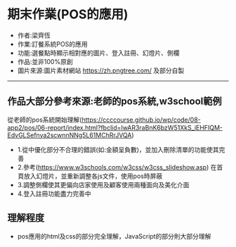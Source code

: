 # 期末作業(POS的應用)
* 作者:梁齊恆
* 作業:訂餐系統POS的應用
* 功能:選餐點時顯示相對應的圖片、登入註冊、幻燈片、側欄
* 作品:並非100%原創
* 圖片來源:圖片素材網站 https://zh.pngtree.com/ 及部分自製
----------------------------------------------------------
## 作品大部分參考來源:老師的pos系統,w3school範例
從老師的pos系統開始理解(https://ccccourse.github.io/wp/code/08-app2/pos/06-report/index.html?fbclid=IwAR3raBnK6bzW51XkS_iEHFIQM-EdvGLSefnya2scwnnNNg5L61MChRrJVQA)
* 1.從中優化部分不合理的錯誤(如:金額呈負數)，並加入刪除清單的功能使其完善
* 2.參考(https://www.w3schools.com/w3css/w3css_slideshow.asp) 在首頁放入幻燈片，並重新調整各js文件，使用pos時屏蔽
* 3.調整側欄使其更偏向店家使用及顧客使用兩種面向及美化介面
* 4.登入註冊功能盡力完善中
## 理解程度
* pos應用的html及css的部分完全理解，JavaScript的部分則大部分理解
